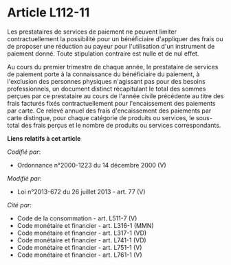 # Article L112-11

Les prestataires de services de paiement ne peuvent limiter contractuellement la possibilité pour un bénéficiaire d'appliquer
des frais ou de proposer une réduction au payeur pour l'utilisation d'un instrument de paiement donné. Toute stipulation
contraire est nulle et de nul effet. 

Au cours du premier trimestre de chaque année, le prestataire de services de paiement porte à la connaissance du bénéficiaire
du paiement, à l'exclusion des personnes physiques n'agissant pas pour des besoins professionnels, un document distinct
récapitulant le total des sommes perçues par ce prestataire au cours de l'année civile précédente au titre des frais facturés
fixés contractuellement pour l'encaissement des paiements par carte. Ce relevé annuel des frais d'encaissement des paiements
par carte distingue, pour chaque catégorie de produits ou services, le sous-total des frais perçus et le nombre de produits
ou services correspondants.

**Liens relatifs à cet article**

_Codifié par_:

  - Ordonnance n°2000-1223 du 14 décembre 2000 (V)

_Modifié par_:

  - Loi n°2013-672 du 26 juillet 2013 - art. 77 (V)

_Cité par_:

  - Code de la consommation - art. L511-7 (V)
  - Code monétaire et financier - art. L316-1 (MMN)
  - Code monétaire et financier - art. L317-1 (VD)
  - Code monétaire et financier - art. L741-1 (VD)
  - Code monétaire et financier - art. L751-1 (V)
  - Code monétaire et financier - art. L761-1 (V)
